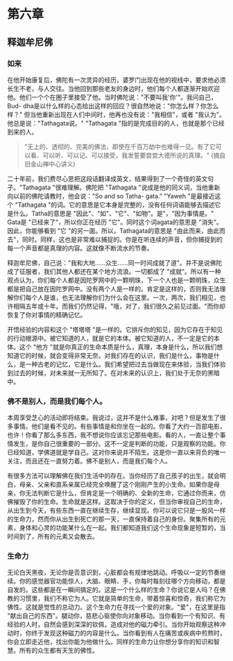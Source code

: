 # 第六章

## 释迦牟尼佛

### 如来

在他开始康复后，佛陀有一次灵异的经历，婆罗门出现在他的视线中，要求他必须长生不老，与人交往。当他回到那些老友的身边时，他们每个人都逐渐开始欢迎他。他们一个个在圈子里接受了他。当时佛陀说："不要叫我'你'"。我问自己，Bud- dha是以什么样的心态给出这样的回应？很自然地说："你怎么样？你怎么样？" 但当他重新出现在人们中间时，他再也没有说："我相信"，或者 "我认为"。他总是说："Tathagata说。" "Tathagata "指的是完成目的的人，也就是那个已经到来的人。

> "无上的、透彻的、完美的佛法，即使在千百万劫中也难得一见。有了它可以看、可以听、可以记、可以接受，我发誓要尝尝大德所说的真理。" (摘自旧金山禅中心讲义)

二十年前，我们费尽心思把这段话翻译成英文，结果得到了一个奇怪的英文句子。"Tathagata "很难理解。佛陀把 "Tathagata "说成是他的同义词，当他重新向以前的佛陀请教时，他会说："So and so Tatha- gata." "Yaweh "是最接近这个 "Tathagata "的词。它的意思是它本身是完整的，没有任何词语能够去描述它是什么。Tatha的意思是 "因此"、"如"、"它"、"如物"。是"，"因为事情是。" Gata是 "已经来了"，所以你正在经历 "它"。同时这个词agata的意思是 "消失"。因此，你能够看到 "它 "的另一面。所以，Tathagata的意思是 "由此而来，由此而去"，同时。同样，这也是非常难以捕捉的。你是在听连续的声音，但你捕捉到的每一个声音都是真理的内容。这就像不断流水的节奏。

释迦牟尼佛，自己说："我和大地......众生......同一时间成就了道"。并不是说佛陀成了征服者，我们其他人都还在某个地方流浪。一切都成了 "成就"。所以有一种观点认为，你们每个人都是因陀罗网中的一颗明珠，下一个人也是一颗明珠，众生都是把自己放在因陀罗网中。没有两个人是一样的。肯定是这样的，否则我无法理解你们每个人是谁，也无法理解你们为什么会在这里。一次，两次，我们相见，也许相隔五年或十年。而我们仍然记得，"哦，对了，我们很久之前见过面。"而你却恢复了你对事情的精确记忆。

开悟经验的内容和这个 "塔塔塔 "是一样的。它排斥你的知见，因为它存在于知见的行动根源中。被它知道的人，就是它的本体。被它知道的人，不一定是它的本体。这个 "他方 "就是你真正的生命本质是什么，真理，本身是什么，所以我们想知道它的时候，就会变得非常无奈。对我们存在的认识，我们是什么，事物是什么，是一种古老的记忆，它是什么。我们希望把过去当做现在来体验，当我们体验到过去的时候，对未来就一无所知了。在对未来的认识上，我们处于无奈的黑暗中。

### 佛不是别人，而是我们每个人。
本周享受芝心的活动即将结束。我说过，这并不是什么难事，对吧？但是发生了很多事情。他们是看不见的。有些事情是和你坐在一起的。你看了大约一百部电影，也许！你看了那么多东西，我不想说你应该忘记那些电影。看的人，一直让整个事情发生，是你自己很重要的一部分。这不一定是判断的功能，只是观察的功能。你已经知道，学佛道就是学自己。这对你来说并不陌生。这是你一直以来背负的唯一关注，而且还在一直努力着。佛不是别人，而是我们每个人。

有很多方法可以理解佛在我们生活中的存在。当你经历了自己孩子的出生，就会明白，母亲、父亲和直系亲属已经完全唤醒了这个刚刚产生的小生命。如果你是母亲，你无法判断它是什么，但肯定是一个明确的、全新的生命，它通过你而来，仿佛摧毁了你的生命。生命就是这样。这取决于你的定义，但当你审视自己的生命，从出生到今天，有些东西一直在继续生存，继续显现。你可以说它只是一股风一样的生命力，然而你从出生到死亡的那一天，一直保持着自己的身份。聚集所有的元素，身体和心灵的功能某什么在一起。我们都知道我们这个生命现象是短暂的，当时间到了，所有的元素又会散去。

### 生命力
无论白天黑夜，无论你是否意识到，心脏都会有规律地跳动。呼吸以一定的节奏继续。你的感觉器官功能惊人，大脑、眼睛、手，你每时每刻往哪个方向移动，都是自发的。这些都是在一瞬间搞定的。这是一个什么样的生命？你说它是人吗？在佛教的习惯里，我们不称它为人。它就是简单的生命，带着惊喜和惊奇，我们称它为佛性。这就是觉性的总动力。这个生命力在寻找一个爱的对象。"爱"，在这里是指 "献出自己的东西"。腿动你，慈悲心驱使你向对象移动。当你看到一个有知识、有经验的人时，自然会感到深深的钦佩，造成对他的磁力牵引。当你开始观察这种冲动时，你终于发现这种磁力的内容是什么。当你看到有人在痛苦或疾病中煎熬时，你会立即走近他，找出你能为他做什么。同样的生命力让你想分享你的知识和智慧。所有的众生都有天生的佛性。